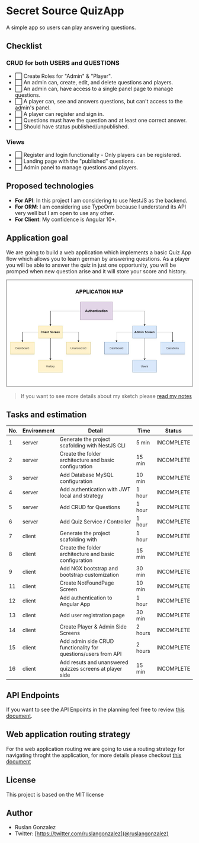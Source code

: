 # Secret Source QuizApp

A simple app so users can play answering questions.

## Checklist

### CRUD for both USERS and QUESTIONS
- ⬜ Create Roles for "Admin" & "Player".
- ⬜ An admin can, create, edit, and delete questions and players.
- ⬜ An admin can, have access to a single panel page to manage questions.
- ⬜ A player can, see and answers questions, but can't access to the admin's panel.
- ⬜ A player can register and sign in.
- ⬜ Questions must have the question and at least one correct answer.
- ⬜ Should have status published/unpublished.
  
### Views

- ⬜ Register and login functionality - Only players can be registered.
- ⬜ Landing page with the "published" questions.
- ⬜ Admin panel to manage questions and players.

## Proposed technologies

- **For API**: In this project I am considering to use NestJS as the backend.
- **For ORM**: I am considering use TypeOrm because I understand its API very well but I am open to use any other.
- **For Client**: My confidence is Angular 10+.

## Application goal

We are going to build a web application which implements a basic Quiz App flow which allows you to learn german by answering questions. As a player you will be able to answer the quiz in just one opportunity, you will be promped when new question arise and it will store your score and history.

![APPLICATION MAP](_notes/images/SecretSourceQuizAppApplicationMap.jpg)

> If you want to see more details about my sketch please [read my notes](_notes/sketch.md)

## Tasks and estimation

|No.   |Environment   |Detail   |Time   |Status   |
|---|---|---|---|---|
|1   |server   |Generate the project scafolding with NestJS CLI   |5 min   |INCOMPLETE   |
|2   |server   |Create the folder architecture and basic configuration   |15 min   |INCOMPLETE   |
|3   |server   |Add Database MySQL configuration   |10 min   |INCOMPLETE   |
|4   |server   |Add authentication with JWT local and strategy  |1 hour   |INCOMPLETE   |
|5   |server   |Add CRUD for Questions  |1 hour   |INCOMPLETE   |
|6   |server   |Add Quiz Service / Controller  |1 hour   |INCOMPLETE   |
|7   |client   |Generate the project scafolding with   |1 hour   |INCOMPLETE   |
|8   |client   |Create the folder architecture and basic configuration   |15 min   |INCOMPLETE   |
|9   |client   |Add NGX bootstrap and bootstrap customization   |30 min   |INCOMPLETE   |
|11   |client   |Create NotFoundPage Screen   |10 min   |INCOMPLETE   |
|12   |client   |Add authentication to Angular App   |1 hour   |INCOMPLETE   |
|13   |client   |Add user registration page   |30 min   |INCOMPLETE   |
|14   |client   |Create Player & Admin Side Screens   |2 hours   |INCOMPLETE   |
|15   |client   |Add admin side CRUD functionality for questions/users from API   |2 hours   |INCOMPLETE   |
|16   |client   |Add resuts and unanswered quizzes screens at player side   |15 min   |INCOMPLETE   |


## API Endpoints

If you want to see the API Enpoints in the planning feel free to review [this document](_notes/apiMap.md).

## Web application routing strategy

For the web application routing we are going to use a routing strategy for navigating throght the application, for more details please checkout [this document](_notes/clientRouting.md)

## License

This project is based on the MIT license

## Author
- Ruslan Gonzalez
- Twitter: [https://twitter.com/ruslangonzalez](@ruslangonzalez)
